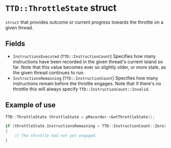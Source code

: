 # `TTD::ThrottleState` struct

`struct` that provides outcome or current progress towards the throttle on a given thread.

## Fields

- `InstructionsExecuted` (`TTD::InstructionCount`) Specifies how many instructions have been recorded in the given thread's current island so far.
  Note that this value becomes ever so slightly older, or more stale, as the given thread continues to run.
- `InstructionsRemaining` (`TTD::InstructionCount`) Specifies how many instructions remain before the throttle engages.
  Note that if there's no throttle this will always specify `TTD::InstructionCount::Invalid`.

## Example of use

```C++
TTD::ThrottleState throttleState = pRecorder->GetThrottleState();

if (throttleState.InstructionsRemaining > TTD::InstructionCount::Zero)
{
    // The throttle had not yet engaged.
}
```
